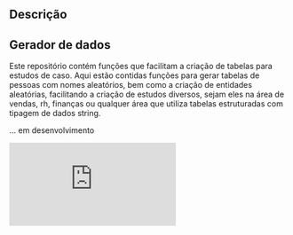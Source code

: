 ## Descrição

## Gerador de dados

Este repositório contém funções que facilitam a criação de tabelas para estudos de caso. 
Aqui estão contidas funções para gerar tabelas de pessoas com nomes aleatórios, bem como a criação de entidades aleatórias, facilitando a criação de estudos diversos, sejam eles na área de vendas, rh, finanças ou qualquer área que utiliza tabelas estruturadas com tipagem de dados string. <br>

... em desenvolvimento

!["Readme"](https://github.com/josecarlos-dataengineer/data_series5_data_vault/blob/main/Readme.md#gerador-de-dados)